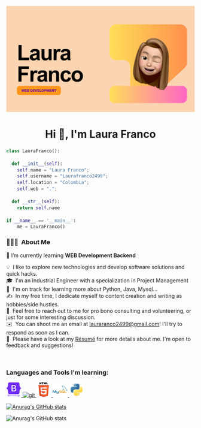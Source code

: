 ![Laura Franco Banner](https://github.com/Laurafranco2499/Laurafranco2499/blob/main/Laura.png)
<h1 align="center">Hi 👋, I'm Laura Franco</h1>

```python
class LauraFranco():
    
  def __init__(self):
    self.name = "Laura Franco";
    self.username = "Laurafranco2499";
    self.location = "Colombia";
    self.web = ".";
  
  def __str__(self):
    return self.name

if __name__ == '__main__':
    me = LauraFranco()
```

### 👨🏻‍💻 &nbsp;About Me

🌱 I’m currently learning **WEB Development Backend**

💡 &nbsp;I like to explore new technologies and develop software solutions and quick hacks.\
🎓 &nbsp;I'm an Industrial Engineer with a specialization in Project Management\
🌱 &nbsp;I'm on track for learning more about Python, Java, Mysql...\
✍️ &nbsp;In my free time, I dedicate myself to content creation and writing as hobbies/side hustles.\
💬 &nbsp;Feel free to reach out to me for pro bono consulting and volunteering, or just for some interesting discussion.\
✉️ &nbsp;You can shoot me an email at lauraranco2499@gmail.com! I'll try to respond as soon as I can.\
📄 &nbsp;Please have a look at my [Résumé]() for more details about me. I'm open to feedback and suggestions!

<br>
<h3 align="left">Languages and Tools I'm learning:</h3>
<p align="left"> <a href="https://getbootstrap.com" target="_blank" rel="noreferrer"> <img src="https://raw.githubusercontent.com/devicons/devicon/master/icons/bootstrap/bootstrap-plain-wordmark.svg" alt="bootstrap" width="40" height="40"/> </a> <a href="https://git-scm.com/" target="_blank" rel="noreferrer"> <img src="https://www.vectorlogo.zone/logos/git-scm/git-scm-icon.svg" alt="git" width="40" height="40"/> </a> <a href="https://www.w3.org/html/" target="_blank" rel="noreferrer"> <img src="https://raw.githubusercontent.com/devicons/devicon/master/icons/html5/html5-original-wordmark.svg" alt="html5" width="40" height="40"/> </a> <a href="https://www.mysql.com/" target="_blank" rel="noreferrer"> <img src="https://raw.githubusercontent.com/devicons/devicon/master/icons/mysql/mysql-original-wordmark.svg" alt="mysql" width="40" height="40"/> </a>  </a> <a href="https://www.python.org" target="_blank" rel="noreferrer"> <img src="https://raw.githubusercontent.com/devicons/devicon/master/icons/python/python-original.svg" alt="python" width="40" height="40"/> </a> 

[![Anurag's GitHub stats](https://github-readme-stats.vercel.app/api?username=laurafranco2499)](https://github.com/anuraghazra/github-readme-stats)

![Anurag's GitHub stats](https://github-readme-stats.vercel.app/api?username=anuraghazra&show_icons=true&theme=radical)
